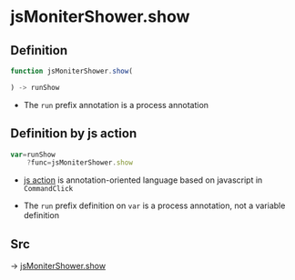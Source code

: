# jsMoniterShower.show

## Definition

```js.js
function jsMoniterShower.show(

) -> runShow
```

- The `run` prefix annotation is a process annotation
## Definition by js action

```js.js
var=runShow
	?func=jsMoniterShower.show

```

- [js action](#) is annotation-oriented language based on javascript in `CommandClick`

- The `run` prefix definition on `var` is a process annotation, not a variable definition

## Src

-> [jsMoniterShower.show](https://github.com/puutaro/CommandClick/blob/master/app/src/main/java/com/puutaro/commandclick/fragment_lib/terminal_fragment/js_interface/system/JsMoniterShower.kt#L15)


